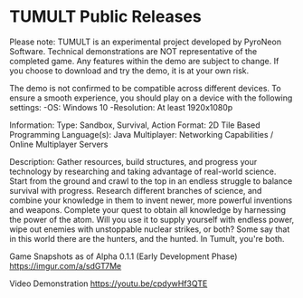 # TUMULT Public Releases

Please note: TUMULT is an experimental project developed by PyroNeon Software. Technical demonstrations are NOT representative of the completed game. Any features within the demo are subject to change. If you choose to download and try the demo, it is at your own risk.

The demo is not confirmed to be compatible across different devices.
To ensure a smooth experience, you should play on a device with the following settings:
-OS: Windows 10
-Resolution: At least 1920x1080p

Information:
Type: Sandbox, Survival, Action
Format: 2D Tile Based
Programming Language(s): Java
Multiplayer: Networking Capabilities / Online Multiplayer Servers

Description:
Gather resources, build structures, and progress your technology by researching and taking advantage of real-world science. Start from the ground and crawl to the top in an endless struggle to balance survival with progress. Research different branches of science, and combine your knowledge in them to invent newer, more powerful inventions and weapons. Complete your quest to obtain all knowledge by harnessing the power of the atom. Will you use it to supply yourself with endless power, wipe out enemies with unstoppable nuclear strikes, or both? Some say that in this world there are the hunters, and the hunted. In Tumult, you're both.


Game Snapshots as of Alpha 0.1.1 (Early Development Phase)
https://imgur.com/a/sdGT7Me

Video Demonstration https://youtu.be/cpdywHf3QTE

